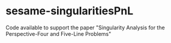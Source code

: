 # sesame-singularitiesPnL
Code available to support the paper "Singularity Analysis for the Perspective-Four and Five-Line Problems"
